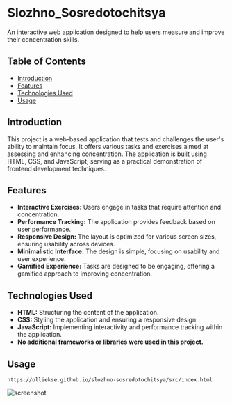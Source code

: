 # Slozhno_Sosredotochitsya

An interactive web application designed to help users measure and improve their concentration skills.

## Table of Contents

- [Introduction](#introduction)
- [Features](#features)
- [Technologies Used](#technologies-used)
- [Usage](#usage)

## Introduction

This project is a web-based application that tests and challenges the user's ability to maintain focus. It offers various tasks and exercises aimed at assessing and enhancing concentration. The application is built using HTML, CSS, and JavaScript, serving as a practical demonstration of frontend development techniques.

## Features

- **Interactive Exercises:** Users engage in tasks that require attention and concentration.
- **Performance Tracking:** The application provides feedback based on user performance.
- **Responsive Design:** The layout is optimized for various screen sizes, ensuring usability across devices.
- **Minimalistic Interface:** The design is simple, focusing on usability and user experience.
- **Gamified Experience:** Tasks are designed to be engaging, offering a gamified approach to improving concentration.

## Technologies Used

- **HTML:** Structuring the content of the application.
- **CSS:** Styling the application and ensuring a responsive design.
- **JavaScript:** Implementing interactivity and performance tracking within the application.
- **No additional frameworks or libraries were used in this project.**

## Usage

```
https://olliekse.github.io/slozhno-sosredotochitsya/src/index.html
```

![screenshot](src/screenshots/slozhno_sosredotochitsya_screens.png?raw=true)
